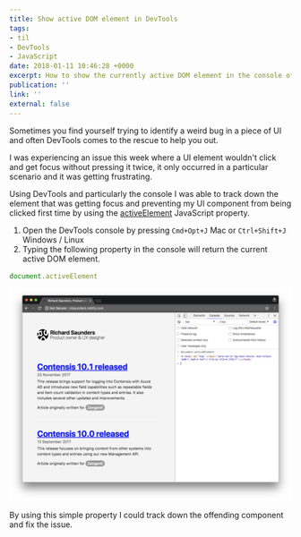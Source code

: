```yaml
---
title: Show active DOM element in DevTools
tags:
- til
- DevTools
- JavaScript
date: 2018-01-11 10:46:28 +0000
excerpt: How to show the currently active DOM element in the console of Chrome DevTools.
publication: ''
link: ''
external: false
---
```

Sometimes you find yourself trying to identify a weird bug in a piece of UI and often DevTools comes to the rescue to help you out.

I was experiencing an issue this week where a UI element wouldn't click and get focus without pressing it twice, it only occurred in a particular scenario and it was getting frustrating.

Using DevTools and particularly the console I was able to track down the element that was getting focus and preventing my UI component from being clicked first time by using the [activeElement](https://developer.mozilla.org/en-US/docs/Web/API/Document/activeElement "document.activeElement property on MDN docs ") JavaScript property.

1. Open the DevTools console by pressing `Cmd+Opt+J` Mac or `Ctrl+Shift+J` Windows / Linux
2. Typing the following property in the console will return the current active DOM element.

```js
document.activeElement
```

![A screenshot of a website with Chrome developers tools open with the console showing.](/assets/uploads/2018/01/17/devtools-active-element.png "An example of the the document.activeElement in use")

By using this simple property I could track down the offending component and fix the issue.